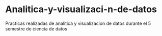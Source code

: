# Analitica-y-visualizaci-n-de-datos
Practicas realizadas de analitica y visualizacion de datos durante el 5 semestre de ciencia de datos
